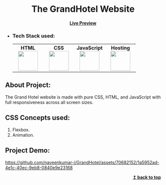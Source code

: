 <h1 align="center">The GrandHotel Website</h1> 
<h4 align="center"><a href="https://naveenkumar-j.github.io/GrandHotel/index.html" target="_blank">Live Preview</a></h4> 

- ### Tech Stack used:
	<center>
		<table>
			<tbody>
				<tr>
					<td width="25%" align="center">
						<span><strong>HTML</strong></span><br/>
						<img height="64px" width="64px" src="https://github.com/uiwjs/file-icons/blob/master/icon/html.svg">
					</td>
					<td width="25%" align="center">
						<span><strong>CSS</strong></span><br/>
						<img height="64px" width="64px" src="https://github.com/uiwjs/file-icons/blob/master/icon/css3.svg">
					</td>
          <td width="25%" align="center">
						<span><strong>JavaScript</strong></span><br/>
						<img height="64px" width="64px" src="https://github.com/uiwjs/file-icons/blob/master/icon/javascript.svg">
					</td>
          <td width="25%" align="center">
						<span><strong>Hosting</strong></span><br/>
						<img height="64px" width="64px" src="https://github.com/rdimascio/icons/blob/master/icons/light/github.svg">
					</td>
				</tr>
			</tbody>
		</table>
	</center>

## About Project:
The Grand Hotel website is made with pure CSS, HTML, and JavaScript with full responsiveness across all screen sizes.

## CSS Concepts used:
1. Flexbox.
2. Animation.

## Project Demo:
https://github.com/naveenkumar-j/GrandHotel/assets/70682152/1a5952ad-4e1c-40ec-9eb8-0840e9e23168

<div align="right">
    <b><a href="#">↥ back to top</a></b>
</div>

